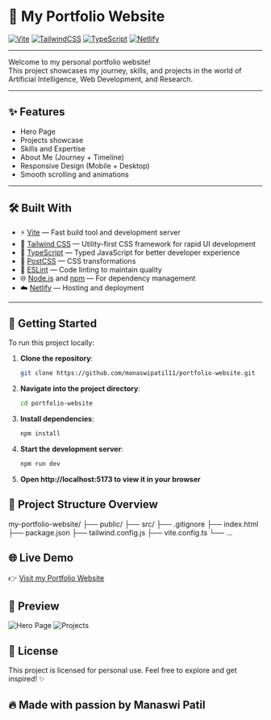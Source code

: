 # 🌟 My Portfolio Website

[![Vite](https://img.shields.io/badge/Vite-Fast%20Build%20Tool-646CFF?logo=vite&logoColor=white)](https://vitejs.dev/)
[![TailwindCSS](https://img.shields.io/badge/TailwindCSS-Styling-38B2AC?logo=tailwind-css&logoColor=white)](https://tailwindcss.com/)
[![TypeScript](https://img.shields.io/badge/TypeScript-Type%20Safe-3178C6?logo=typescript&logoColor=white)](https://www.typescriptlang.org/)
[![Netlify](https://img.shields.io/badge/Netlify-Hosted-00C7B7?logo=netlify&logoColor=white)](https://www.netlify.com/)

---

Welcome to my personal portfolio website!  
This project showcases my journey, skills, and projects in the world of Artificial Intelligence, Web Development, and Research.

---

## ✨ Features
- Hero Page
- Projects showcase
- Skills and Expertise
- About Me (Journey + Timeline)
- Responsive Design (Mobile + Desktop)
- Smooth scrolling and animations

---

## 🛠️ Built With

- ⚡ [Vite](https://vitejs.dev/) — Fast build tool and development server
- 🎨 [Tailwind CSS](https://tailwindcss.com/) — Utility-first CSS framework for rapid UI development
- 🧠 [TypeScript](https://www.typescriptlang.org/) — Typed JavaScript for better developer experience
- 🧹 [PostCSS](https://postcss.org/) — CSS transformations
- 📏 [ESLint](https://eslint.org/) — Code linting to maintain quality
- 🌐 [Node.js](https://nodejs.org/) and [npm](https://www.npmjs.com/) — For dependency management
- ☁️ [Netlify](https://www.netlify.com/) — Hosting and deployment

---

## 🚀 Getting Started

To run this project locally:

1. **Clone the repository**:
     ```bash
   git clone https://github.com/manaswipatil11/portfolio-website.git
2. **Navigate into the project directory**:
     ```bash
     cd portfolio-website
3. **Install dependencies**:
     ```bash
     npm install
4. **Start the development server**:
     ```bash
     npm run dev
5. **Open http://localhost:5173 to view it in your browser**


## 📂 Project Structure Overview
my-portfolio-website/
├── public/
├── src/
├── .gitignore
├── index.html
├── package.json
├── tailwind.config.js
├── vite.config.ts
└── ...


## 🌐 Live Demo
👉 [Visit my Portfolio Website](https://verdant-clafoutis-ad021d.netlify.app/)

## 📸 Preview
![Hero Page](https://ibb.co/rfztTqXM)
![Projects](https://ibb.co/bg51Tptb)


## 📄 License
This project is licensed for personal use.
Feel free to explore and get inspired! ✨

## 🔥 Made with passion by Manaswi Patil

